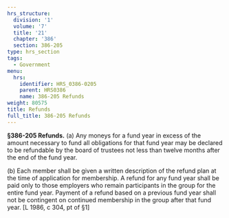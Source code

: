 ```yaml
---
hrs_structure:
  division: '1'
  volume: '7'
  title: '21'
  chapter: '386'
  section: 386-205
type: hrs_section
tags:
  - Government
menu:
  hrs:
    identifier: HRS_0386-0205
    parent: HRS0386
    name: 386-205 Refunds
weight: 80575
title: Refunds
full_title: 386-205 Refunds
---
```

**§386-205 Refunds.** (a) Any moneys for a fund year in excess of the amount necessary to fund all obligations for that fund year may be declared to be refundable by the board of trustees not less than twelve months after the end of the fund year.

(b) Each member shall be given a written description of the refund plan at the time of application for membership. A refund for any fund year shall be paid only to those employers who remain participants in the group for the entire fund year. Payment of a refund based on a previous fund year shall not be contingent on continued membership in the group after that fund year. [L 1986, c 304, pt of §1]